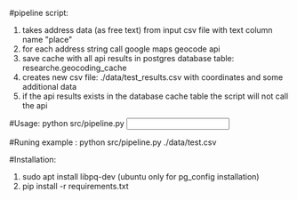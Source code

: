 #pipeline script:
1. takes address data (as free text) from input csv file with text column name "place" 
2. for each address string call google maps geocode api 
3. save cache with all api results in postgres database table: researche.geocoding_cache
4. creates new csv file: ./data/test_results.csv with coordinates and some additional data
5. if the api results exists in the database cache table the script will not call the api


#Usage:
python src/pipeline.py <input csv>

#Runing example :
python src/pipeline.py ./data/test.csv

#Installation:
1. sudo apt install libpq-dev (ubuntu only for pg_config installation)
2. pip install -r requirements.txt
